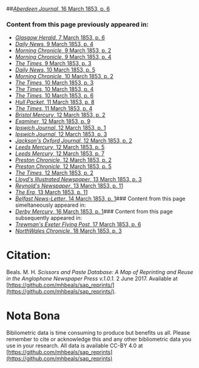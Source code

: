 ##[*Aberdeen Journal*, 16 March 1853, p. 6](https://mhbeals.github.io/sap_html/Aberdeen-Journal/Aberdeen-Journal-16-March-1853-p-6)

### Content from this page previously appeared in:
+ [*Glasgow Herald*, 7 March 1853, p. 6](https://mhbeals.github.io/sap_html/Glasgow-Herald/Glasgow-Herald-7-March-1853-p-6)
+ [*Daily News*, 9 March 1853, p. 4](https://mhbeals.github.io/sap_html/Daily-News/Daily-News-9-March-1853-p-4)
+ [*Morning Chronicle*, 9 March 1853, p. 2](https://mhbeals.github.io/sap_html/Morning-Chronicle/Morning-Chronicle-9-March-1853-p-2)
+ [*Morning Chronicle*, 9 March 1853, p. 4](https://mhbeals.github.io/sap_html/Morning-Chronicle/Morning-Chronicle-9-March-1853-p-4)
+ [*The Times*, 9 March 1853, p. 3](https://mhbeals.github.io/sap_html/The-Times/The-Times-9-March-1853-p-3)
+ [*Daily News*, 10 March 1853, p. 5](https://mhbeals.github.io/sap_html/Daily-News/Daily-News-10-March-1853-p-5)
+ [*Morning Chronicle*, 10 March 1853, p. 2](https://mhbeals.github.io/sap_html/Morning-Chronicle/Morning-Chronicle-10-March-1853-p-2)
+ [*The Times*, 10 March 1853, p. 3](https://mhbeals.github.io/sap_html/The-Times/The-Times-10-March-1853-p-3)
+ [*The Times*, 10 March 1853, p. 4](https://mhbeals.github.io/sap_html/The-Times/The-Times-10-March-1853-p-4)
+ [*The Times*, 10 March 1853, p. 6](https://mhbeals.github.io/sap_html/The-Times/The-Times-10-March-1853-p-6)
+ [*Hull Packet*, 11 March 1853, p. 8](https://mhbeals.github.io/sap_html/Hull-Packet/Hull-Packet-11-March-1853-p-8)
+ [*The Times*, 11 March 1853, p. 4](https://mhbeals.github.io/sap_html/The-Times/The-Times-11-March-1853-p-4)
+ [*Bristol Mercury*, 12 March 1853, p. 2](https://mhbeals.github.io/sap_html/Bristol-Mercury/Bristol-Mercury-12-March-1853-p-2)
+ [*Examiner*, 12 March 1853, p. 9](https://mhbeals.github.io/sap_html/Examiner/Examiner-12-March-1853-p-9)
+ [*Ipswich Journal*, 12 March 1853, p. 1](https://mhbeals.github.io/sap_html/Ipswich-Journal/Ipswich-Journal-12-March-1853-p-1)
+ [*Ipswich Journal*, 12 March 1853, p. 3](https://mhbeals.github.io/sap_html/Ipswich-Journal/Ipswich-Journal-12-March-1853-p-3)
+ [*Jackson's Oxford Journal*, 12 March 1853, p. 2](https://mhbeals.github.io/sap_html/Jackson's-Oxford-Journal/Jackson's-Oxford-Journal-12-March-1853-p-2)
+ [*Leeds Mercury*, 12 March 1853, p. 5](https://mhbeals.github.io/sap_html/Leeds-Mercury/Leeds-Mercury-12-March-1853-p-5)
+ [*Leeds Mercury*, 12 March 1853, p. 7](https://mhbeals.github.io/sap_html/Leeds-Mercury/Leeds-Mercury-12-March-1853-p-7)
+ [*Preston Chronicle*, 12 March 1853, p. 2](https://mhbeals.github.io/sap_html/Preston-Chronicle/Preston-Chronicle-12-March-1853-p-2)
+ [*Preston Chronicle*, 12 March 1853, p. 5](https://mhbeals.github.io/sap_html/Preston-Chronicle/Preston-Chronicle-12-March-1853-p-5)
+ [*The Times*, 12 March 1853, p. 2](https://mhbeals.github.io/sap_html/The-Times/The-Times-12-March-1853-p-2)
+ [*Lloyd's Illustrated Newspaper*, 13 March 1853, p. 3](https://mhbeals.github.io/sap_html/Lloyd's-Illustrated-Newspaper/Lloyd's-Illustrated-Newspaper-13-March-1853-p-3)
+ [*Reynold's Newspaper*, 13 March 1853, p. 11](https://mhbeals.github.io/sap_html/Reynold's-Newspaper/Reynold's-Newspaper-13-March-1853-p-11)
+ [*The Era*, 13 March 1853, p. 11](https://mhbeals.github.io/sap_html/The-Era/The-Era-13-March-1853-p-11)
+ [*Belfast News-Letter*, 14 March 1853, p. 1](https://mhbeals.github.io/sap_html/Belfast-News-Letter/Belfast-News-Letter-14-March-1853-p-1)### Content from this page simeltaneously appeared in:
+ [*Derby Mercury*, 16 March 1853, p. 1](https://mhbeals.github.io/sap_html/Derby-Mercury/Derby-Mercury-16-March-1853-p-1)### Content from this page subsequently appeared in:
+ [*Trewman's Exeter Flying Post*, 17 March 1853, p. 6](https://mhbeals.github.io/sap_html/Trewman's-Exeter-Flying-Post/Trewman's-Exeter-Flying-Post-17-March-1853-p-6)
+ [*NorthWales Chronicle*, 18 March 1853, p. 3](https://mhbeals.github.io/sap_html/NorthWales-Chronicle/NorthWales-Chronicle-18-March-1853-p-3)
                    
# Citation: 

Beals. M. H. *Scissors and Paste Database: A Map of Reprinting and Reuse in the Anglophone Newspaper Press v.1.0.1.* 2 June 2017. Available at [https://github.com/mhbeals/sap_reprints/](https://github.com/mhbeals/sap_reprints/). 
                    
# Nota Bona

Bibliometric data is time consuming to produce but benefits us all. Please remember to cite or acknowledge this and any other bibliometric data you use in your research. All data is available CC-BY 4.0 at [https://github.com/mhbeals/sap_reprints](https://github.com/mhbeals/sap_reprints)